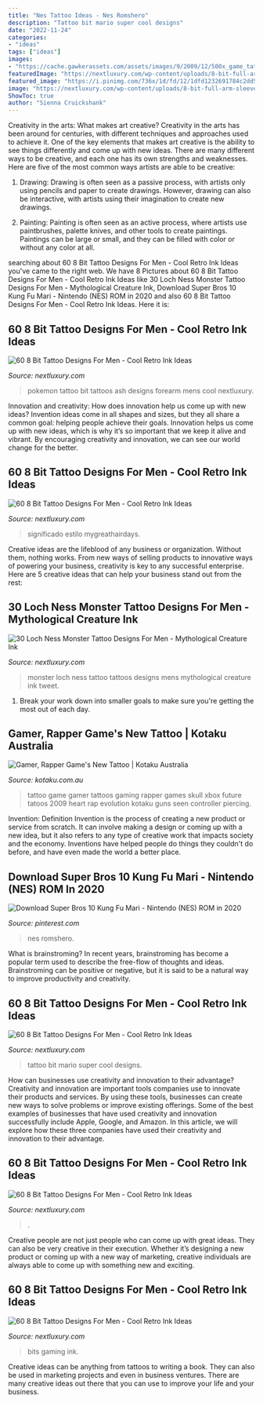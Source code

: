 ```yaml
---
title: "Nes Tattoo Ideas - Nes Romshero"
description: "Tattoo bit mario super cool designs"
date: "2022-11-24"
categories:
- "ideas"
tags: ["ideas"]
images:
- "https://cache.gawkerassets.com/assets/images/9/2009/12/500x_game_tattoo-6.jpg"
featuredImage: "https://nextluxury.com/wp-content/uploads/8-bit-full-arm-sleeve-tattoo-design-inspiration-for-males.jpg"
featured_image: "https://i.pinimg.com/736x/1d/fd/12/1dfd1232691784c2dd5454f84f1c0f7e.jpg"
image: "https://nextluxury.com/wp-content/uploads/8-bit-full-arm-sleeve-tattoo-design-inspiration-for-males.jpg"
ShowToc: true
author: "Sienna Cruickshank"
---
```



Creativity in the arts: What makes art creative?
Creativity in the arts has been around for centuries, with different techniques and approaches used to achieve it. One of the key elements that makes art creative is the ability to see things differently and come up with new ideas. There are many different ways to be creative, and each one has its own strengths and weaknesses. Here are five of the most common ways artists are able to be creative: 
1. Drawing: Drawing is often seen as a passive process, with artists only using pencils and paper to create drawings. However, drawing can also be interactive, with artists using their imagination to create new drawings.

2. Painting: Painting is often seen as an active process, where artists use paintbrushes, palette knives, and other tools to create paintings. Paintings can be large or small, and they can be filled with color or without any color at all.

	

		
searching about 60 8 Bit Tattoo Designs For Men - Cool Retro Ink Ideas you've came to the right web. We have 8 Pictures about 60 8 Bit Tattoo Designs For Men - Cool Retro Ink Ideas like 30 Loch Ness Monster Tattoo Designs For Men - Mythological Creature Ink, Download Super Bros 10 Kung Fu Mari - Nintendo (NES) ROM in 2020 and also 60 8 Bit Tattoo Designs For Men - Cool Retro Ink Ideas. Here it is:
		
    
## 60 8 Bit Tattoo Designs For Men - Cool Retro Ink Ideas

<img loading=lazy src="http://nextluxury.com/wp-content/uploads/ash-and-pichacu-mens-pokemon-8-bit-inner-forearm-tattoo.jpg" onerror="this.onerror=null;this.src='https://tse1.mm.bing.net/th?id=OIP.SGJuMF0fJhmBmE0zQVFH5QHaHa&amp;pid=15.1';" alt="60 8 Bit Tattoo Designs For Men - Cool Retro Ink Ideas">

_Source: nextluxury.com_

>pokemon tattoo bit tattoos ash designs forearm mens cool nextluxury. 

	

Innovation and creativity: How does innovation help us come up with new ideas?
Invention ideas come in all shapes and sizes, but they all share a common goal: helping people achieve their goals. Innovation helps us come up with new ideas, which is why it’s so important that we keep it alive and vibrant. By encouraging creativity and innovation, we can see our world change for the better.

    
## 60 8 Bit Tattoo Designs For Men - Cool Retro Ink Ideas

<img loading=lazy src="https://nextluxury.com/wp-content/uploads/cool-video-game-character-8-bit-guys-forearm-tattoo.jpg" onerror="this.onerror=null;this.src='https://tse4.mm.bing.net/th?id=OIP.VQtvEGP5rDWuHH2zzEG3QAHaHa&amp;pid=15.1';" alt="60 8 Bit Tattoo Designs For Men - Cool Retro Ink Ideas">

_Source: nextluxury.com_

>significado estilo mygreathairdays. 

	

Creative ideas are the lifeblood of any business or organization. Without them, nothing works. From new ways of selling products to innovative ways of powering your business, creativity is key to any successful enterprise. Here are 5 creative ideas that can help your business stand out from the rest:

    
## 30 Loch Ness Monster Tattoo Designs For Men - Mythological Creature Ink

<img loading=lazy src="http://nextluxury.com/wp-content/uploads/unique-mens-red-sun-loch-ness-monster-tattoos.jpg" onerror="this.onerror=null;this.src='https://tse1.mm.bing.net/th?id=OIP.wgejW0MZMtCDepVi3kDX9AHaIh&amp;pid=15.1';" alt="30 Loch Ness Monster Tattoo Designs For Men - Mythological Creature Ink">

_Source: nextluxury.com_

>monster loch ness tattoo tattoos designs mens mythological creature ink tweet. 

	

1. Break your work down into smaller goals to make sure you're getting the most out of each day. 

    
## Gamer, Rapper Game&#039;s New Tattoo | Kotaku Australia

<img loading=lazy src="https://cache.gawkerassets.com/assets/images/9/2009/12/500x_game_tattoo-6.jpg" onerror="this.onerror=null;this.src='https://tse2.mm.bing.net/th?id=OIP.UgTTVJnPTHef11KOL-94vQHaJ4&amp;pid=15.1';" alt="Gamer, Rapper Game&#039;s New Tattoo | Kotaku Australia">

_Source: kotaku.com.au_

>tattoo game gamer tattoos gaming rapper games skull xbox future tatoos 2009 heart rap evolution kotaku guns seen controller piercing. 

	

Invention: Definition
Invention is the process of creating a new product or service from scratch. It can involve making a design or coming up with a new idea, but it also refers to any type of creative work that impacts society and the economy. Inventions have helped people do things they couldn't do before, and have even made the world a better place.

    
## Download Super Bros 10 Kung Fu Mari - Nintendo (NES) ROM In 2020

<img loading=lazy src="https://i.pinimg.com/736x/1d/fd/12/1dfd1232691784c2dd5454f84f1c0f7e.jpg" onerror="this.onerror=null;this.src='https://tse3.mm.bing.net/th?id=OIP.UL4MTtWEMl3CyL5LsVFnvAHaLG&amp;pid=15.1';" alt="Download Super Bros 10 Kung Fu Mari - Nintendo (NES) ROM in 2020">

_Source: pinterest.com_

>nes romshero. 

	

What is brainstroming?
In recent years, brainstroming has become a popular term used to describe the free-flow of thoughts and ideas. Brainstroming can be positive or negative, but it is said to be a natural way to improve productivity and creativity.

    
## 60 8 Bit Tattoo Designs For Men - Cool Retro Ink Ideas

<img loading=lazy src="http://nextluxury.com/wp-content/uploads/8-bit-cool-guys-super-mario-tattoo-designs-on-side-of-leg.jpg" onerror="this.onerror=null;this.src='https://tse1.mm.bing.net/th?id=OIP.A1uMVC6fqLxKcRr_S4EpggHaHa&amp;pid=15.1';" alt="60 8 Bit Tattoo Designs For Men - Cool Retro Ink Ideas">

_Source: nextluxury.com_

>tattoo bit mario super cool designs. 

	

How can businesses use creativity and innovation to their advantage?
Creativity and innovation are important tools companies use to innovate their products and services. By using these tools, businesses can create new ways to solve problems or improve existing offerings. Some of the best examples of businesses that have used creativity and innovation successfully include Apple, Google, and Amazon. In this article, we will explore how these three companies have used their creativity and innovation to their advantage.

    
## 60 8 Bit Tattoo Designs For Men - Cool Retro Ink Ideas

<img loading=lazy src="https://nextluxury.com/wp-content/uploads/three-hearts-8-bit-video-game-male-inner-forearm-tattoos.jpg" onerror="this.onerror=null;this.src='https://tse1.mm.bing.net/th?id=OIP.gK6yajmo7TVLvXhwx-M0GwAAAA&amp;pid=15.1';" alt="60 8 Bit Tattoo Designs For Men - Cool Retro Ink Ideas">

_Source: nextluxury.com_

>. 

	

Creative people are not just people who can come up with great ideas. They can also be very creative in their execution. Whether it’s designing a new product or coming up with a new way of marketing, creative individuals are always able to come up with something new and exciting.

    
## 60 8 Bit Tattoo Designs For Men - Cool Retro Ink Ideas

<img loading=lazy src="https://nextluxury.com/wp-content/uploads/8-bit-full-arm-sleeve-tattoo-design-inspiration-for-males.jpg" onerror="this.onerror=null;this.src='https://tse3.mm.bing.net/th?id=OIP.0_RDuRlRyDalLnWtKnyuZQHaHJ&amp;pid=15.1';" alt="60 8 Bit Tattoo Designs For Men - Cool Retro Ink Ideas">

_Source: nextluxury.com_

>bits gaming ink. 

	

Creative ideas can be anything from tattoos to writing a book. They can also be used in marketing projects and even in business ventures. There are many creative ideas out there that you can use to improve your life and your business.

